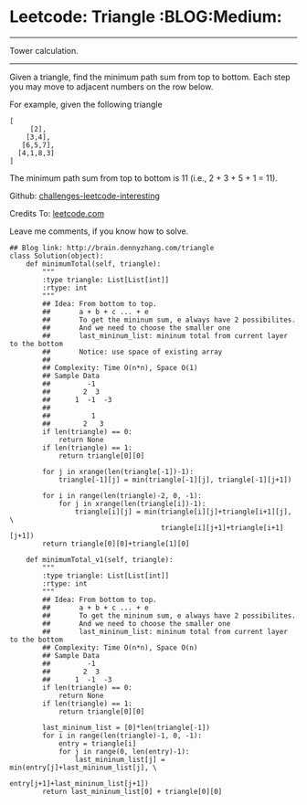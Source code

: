 # Leetcode: Triangle     :BLOG:Medium:


---

Tower calculation.  

---

Given a triangle, find the minimum path sum from top to bottom. Each step you may move to adjacent numbers on the row below.  

For example, given the following triangle  

    [
         [2],
        [3,4],
       [6,5,7],
      [4,1,8,3]
    ]

The minimum path sum from top to bottom is 11 (i.e., 2 + 3 + 5 + 1 = 11).  

Github: [challenges-leetcode-interesting](https://github.com/DennyZhang/challenges-leetcode-interesting/tree/master/triangle)  

Credits To: [leetcode.com](https://leetcode.com/problems/triangle/description/)  

Leave me comments, if you know how to solve.  

    ## Blog link: http://brain.dennyzhang.com/triangle
    class Solution(object):
        def minimumTotal(self, triangle):
            """
            :type triangle: List[List[int]]
            :rtype: int
            """
            ## Idea: From bottom to top.
            ##       a + b + c ... + e
            ##       To get the mininum sum, e always have 2 possibilites.
            ##       And we need to choose the smaller one
            ##       last_mininum_list: mininum total from current layer to the bottom
            ##       Notice: use space of existing array
            ##
            ## Complexity: Time O(n*n), Space O(1)
            ## Sample Data
            ##         -1
            ##        2  3
            ##      1  -1  -3
            ##
            ##          1
            ##        2   3
            if len(triangle) == 0:
                return None
            if len(triangle) == 1:
                return triangle[0][0]
    
            for j in xrange(len(triangle[-1])-1):
                triangle[-1][j] = min(triangle[-1][j], triangle[-1][j+1])
    
            for i in range(len(triangle)-2, 0, -1):
                for j in xrange(len(triangle[i])-1):
                    triangle[i][j] = min(triangle[i][j]+triangle[i+1][j], \
                                         triangle[i][j+1]+triangle[i+1][j+1])
            return triangle[0][0]+triangle[1][0]
    
        def minimumTotal_v1(self, triangle):
            """
            :type triangle: List[List[int]]
            :rtype: int
            """
            ## Idea: From bottom to top.
            ##       a + b + c ... + e
            ##       To get the mininum sum, e always have 2 possibilites.
            ##       And we need to choose the smaller one
            ##       last_mininum_list: mininum total from current layer to the bottom
            ## Complexity: Time O(n*n), Space O(n)
            ## Sample Data
            ##         -1
            ##        2  3
            ##      1  -1  -3
            if len(triangle) == 0:
                return None
            if len(triangle) == 1:
                return triangle[0][0]
    
            last_mininum_list = [0]*len(triangle[-1])
            for i in range(len(triangle)-1, 0, -1):
                entry = triangle[i]
                for j in range(0, len(entry)-1):
                    last_mininum_list[j] = min(entry[j]+last_mininum_list[j], \
                                                entry[j+1]+last_mininum_list[j+1])
            return last_mininum_list[0] + triangle[0][0]